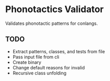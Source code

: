# Phonotactics Validator

Validates phonotactic patterns for conlangs.

## TODO

- Extract patterns, classes, and tests from file
- Pass input file from cli
- Create binary
- Change default reasons for invalid
- Recursive class unfolding

